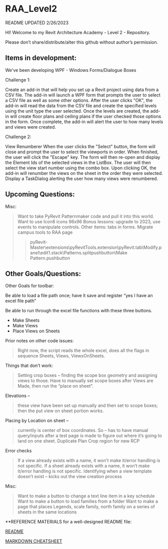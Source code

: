 # RAA_Level2
README UPDATED 2/26/2023

HI!
Welcome to my Revit Architecture Academy - Level 2 -  Repository.		

Please don’t share/distribute/alter this github without author’s permission.

  


## Items in development:

We've been developing WPF - Windows Forms/Dialogue Boxes


Challenge 1: 


Create an add-in that will help you set up a Revit project using data from a CSV file. 
The add-in will launch a WPF form that prompts the user to select a CSV file as well as some other options.
After the user clicks "OK", the add-in will read the data from the CSV file and create the specified levels using the unit type the user selected. 
Once the levels are created, the add-in will create floor plans and ceiling plans if the user checked those options in the form. 
Once complete, the add-in will alert the user to how many levels and views were created.


Challenge 2: 


View Renumberer
When the user clicks the "Select" button, the form will close and prompt the user to select the viewports in order. 
When finished, the user will click the "Escape" key. The form will then re-open and display the Element Ids of the selected views in the ListBox. 
The user will then select the view start number using the combo box. 
Upon clicking OK, the add-in will renumber the views on the sheet in the order they were selected. 
Display a TaskDialog alerting the user how many views were renumbered. 


## Upcoming Questions:

Misc:
> Want to take PyRevit Patternmaker code and pull it into this world.
> Want to use Icon8 icons 96x96
> Bonus lessons: upgrade to 2023, use events to manipulate controls. 
> Other items: tabs in forms.
> Migrate campus tools to RAA page
> > pyRevit-Master\extensions\pyRevitTools.extension\pyRevit.tab\Modify.panel\edit1.stack\Patterns.splitpushbutton\Make Pattern.pushbutton
> >

## Other Goals/Questions:
Other Goals for toolbar:

Be able to load a file path once; have it save and register “yes I have an excel file path”

Be able to run through the excel file functions with these three buttons.
  *  Make Sheets
  *  Make Views
  *  Place Views on Sheets


Prior notes on other code issues:
> Right now, the script reads the whole excel, does all the flags in sequence 
> Sheets, Views, ViewsOnSheets.

Things that don’t work:
> Setting crop boxes – finding the scope box geometry and assigning views to those. 
> Have to manually set scope boxes after Views are Made, then run the “place on sheet”.

Elevations – 
> these view have been set up manually and then set to scope boxes; 
> then the put view on sheet portion works.

Placing by Location on sheet – 
> currently is center of box coordinates. 
> So – has to have manual query/inputs after a test page is made to figure out where it’s going to land on one sheet.
> Duplicate Plan Crop region for new RCP

Error checks
> If a view already exists with a name, it won’t make it/error handling is not specific.
> If a sheet already exists with a name, it won’t make it/error handling is not specific.
> Identifying when a view template doesn’t exist – kicks out the view creation process

Misc:
> Want to make a button to change a text line item in a key schedule
> Want to make a button to load families from a folder
> Want to make a page that places Legends, scale family, north family on a series of sheets in the same locations




**REFERENCE MATERIALS for a well-designed README file:

[README](https://www.makeareadme.com/)

[MARKDOWN CHEATSHEET](https://github.com/adam-p/markdown-here/wiki/Markdown-Cheatsheet)


